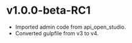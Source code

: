 v1.0.0-beta-RC1
===============

- Imported admin code from api_open_studio.
- Converted gulpfile from v3 to v4.
